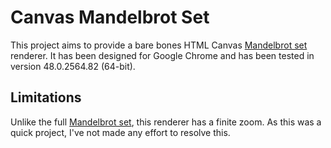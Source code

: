 Canvas Mandelbrot Set
========================
This project aims to provide a bare bones HTML Canvas [Mandelbrot set](https://en.wikipedia.org/wiki/Mandelbrot_set "Mandelbrot set") renderer. It has been designed for Google Chrome and has been tested in version 48.0.2564.82 (64-bit).

Limitations
-------------
Unlike the full [Mandelbrot set](https://en.wikipedia.org/wiki/Mandelbrot_set "Mandelbrot set"), this renderer has a finite zoom. As this was a quick project, I've not made any effort to resolve this.
